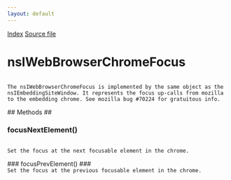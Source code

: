 ```yaml
---
layout: default
---
```

<div id='links'><a href="../index.html">Index</a>
<a href="http://dxr.mozilla.org/mozilla-central/source/embedding/browser/nsIWebBrowserChromeFocus.idl">Source file</a>
</div>

# nsIWebBrowserChromeFocus #
<code>  
The nsIWebBrowserChromeFocus is implemented by the same object as the  
nsIEmbeddingSiteWindow. It represents the focus up-calls from mozilla  
to the embedding chrome. See mozilla bug #70224 for gratuitous info.  
  
</code>
## Methods ##

### focusNextElement() ###
<code>  
Set the focus at the next focusable element in the chrome.  
  
</code>
### focusPrevElement() ###
<code>  
Set the focus at the previous focusable element in the chrome.  
  
</code>